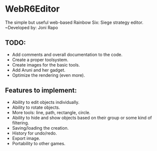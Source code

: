 # WebR6Editor
The simple but useful web-based Rainbow Six: Siege strategy editor.
~Developed by: Joni Rapo

## TODO:
- Add comments and overall documentation to the code.
- Create a proper toolsystem.
- Create images for the basic tools.
- Add Aruni and her gadget.
- Optimize the rendering (even more).

## Features to implement:
- Ability to edit objects individually.
- Ability to rotate objects.
- More tools: line, path, rectangle, circle.
- Ability to hide and show objects based on their group or some kind of filtering.
- Saving/loading the creation.
- History for undo/redo.
- Export image.
- Portability to other games.
